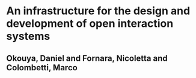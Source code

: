 # An infrastructure for the design and development of open interaction systems
## Okouya, Daniel and Fornara, Nicoletta and Colombetti, Marco
